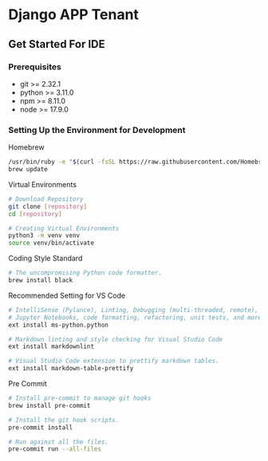 # Django APP Tenant

## Get Started For IDE

### Prerequisites

- git >= 2.32.1
- python >= 3.11.0
- npm >= 8.11.0
- node >= 17.9.0

### Setting Up the Environment for Development

Homebrew

```sh
/usr/bin/ruby -e "$(curl -fsSL https://raw.githubusercontent.com/Homebrew/install/master/install)"
brew update
```

Virtual Environments

```sh
# Download Repository
git clone [repository]
cd [repository]

# Creating Virtual Environments
python3 -m venv venv
source venv/bin/activate
```

Coding Style Standard

```sh
# The uncompromising Python code formatter.
brew install black
```

Recommended Setting for VS Code

```sh
# IntelliSense (Pylance), Linting, Debugging (multi-threaded, remote),
# Jupyter Notebooks, code formatting, refactoring, unit tests, and more.
ext install ms-python.python

# Markdown linting and style checking for Visual Studio Code
ext install markdownlint

# Visual Studio Code extension to prettify markdown tables.
ext install markdown-table-prettify
```

Pre Commit

```sh
# Install pre-commit to manage git hooks
brew install pre-commit

# Install the git hook scripts.
pre-commit install

# Run against all the files.
pre-commit run --all-files
```

